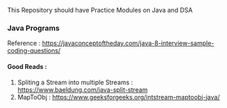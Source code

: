 This Repository should have Practice Modules on Java and DSA

### Java Programs

Reference : https://javaconceptoftheday.com/java-8-interview-sample-coding-questions/

#### Good Reads :
1. Spliting a Stream into multiple Streams :
   https://www.baeldung.com/java-split-stream
2. MapToObj : https://www.geeksforgeeks.org/intstream-maptoobj-java/
